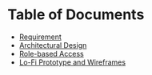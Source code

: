 # Table of Documents

- [Requirement](requirement.md)
- [Architectural Design](architectural_design.md)
- [Role-based Access](role_based_access.md)
- [Lo-Fi Prototype and Wireframes](lofi_prototype.md)